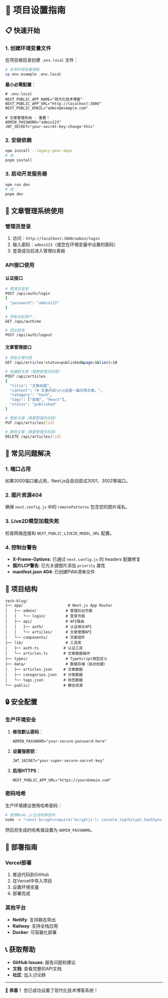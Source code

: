 # 🚀 项目设置指南

## 📋 快速开始

### 1. 创建环境变量文件

在项目根目录创建 `.env.local` 文件：

```bash
# 复制环境变量模板
cp env.example .env.local
```

**最小必需配置**：
```env
# .env.local
NEXT_PUBLIC_APP_NAME="现代化技术博客"
NEXT_PUBLIC_APP_URL="http://localhost:3000"
NEXT_PUBLIC_EMAIL="admin@example.com"

# 文章管理系统 - 重要！
ADMIN_PASSWORD="admin123"
JWT_SECRET="your-secret-key-change-this"
```

### 2. 安装依赖

```bash
npm install --legacy-peer-deps
# 或
pnpm install
```

### 3. 启动开发服务器

```bash
npm run dev
# 或
pnpm dev
```

## 🔐 文章管理系统使用

### 管理员登录

1. 访问：`http://localhost:3000/admin/login`
2. 输入密码：`admin123`（或您在环境变量中设置的密码）
3. 登录成功后进入管理仪表板

### API接口使用

#### 认证接口
```bash
# 管理员登录
POST /api/auth/login
{
  "password": "admin123"
}

# 获取当前用户
GET /api/auth/me

# 退出登录
POST /api/auth/logout
```

#### 文章管理接口
```bash
# 获取文章列表
GET /api/articles?status=published&page=1&limit=10

# 创建新文章（需要管理员权限）
POST /api/articles
{
  "title": "文章标题",
  "content": "# 文章内容\n\n这是一篇示例文章。",
  "category": "tech",
  "tags": ["前端", "React"],
  "status": "published"
}

# 更新文章（需要管理员权限）
PUT /api/articles/[id]

# 删除文章（需要管理员权限）
DELETE /api/articles/[id]
```

## 🔧 常见问题解决

### 1. 端口占用
如果3000端口被占用，Next.js会自动尝试3001、3002等端口。

### 2. 图片资源404
确保 `next.config.js` 中的 `remotePatterns` 包含您的图片域名。

### 3. Live2D模型加载失败
检查网络连接和 `NEXT_PUBLIC_LIVE2D_MODEL_URL` 配置。

### 4. 控制台警告
- **X-Frame-Options**: 已通过 `next.config.js` 的 headers 配置修复
- **图片LCP警告**: 已为关键图片添加 `priority` 属性
- **manifest.json 404**: 已创建PWA清单文件

## 📁 项目结构

```
tech-blog/
├── app/                    # Next.js App Router
│   ├── admin/             # 管理后台页面
│   │   └── login/         # 登录页面
│   ├── api/               # API路由
│   │   ├── auth/          # 认证相关API
│   │   └── articles/      # 文章管理API
│   └── components/        # 页面组件
├── lib/                   # 工具库
│   ├── auth.ts           # 认证工具
│   └── articles.ts       # 文章数据操作
├── types/                 # TypeScript类型定义
├── data/                  # 数据存储（自动创建）
│   ├── articles.json     # 文章数据
│   ├── categories.json   # 分类数据
│   └── tags.json         # 标签数据
└── public/               # 静态资源
```

## 🔒 安全配置

### 生产环境安全
1. **修改默认密码**：
   ```env
   ADMIN_PASSWORD="your-secure-password-here"
   ```

2. **设置强密钥**：
   ```env
   JWT_SECRET="your-super-secure-secret-key"
   ```

3. **启用HTTPS**：
   ```env
   NEXT_PUBLIC_APP_URL="https://yourdomain.com"
   ```

### 密码哈希
生产环境建议使用哈希密码：

```bash
# 使用Node.js生成哈希密码
node -e "const bcrypt=require('bcryptjs'); console.log(bcrypt.hashSync('your-password', 12))"
```

然后将生成的哈希值设置为 `ADMIN_PASSWORD`。

## 🚀 部署指南

### Vercel部署
1. 推送代码到GitHub
2. 在Vercel中导入项目
3. 设置环境变量
4. 部署完成

### 其他平台
- **Netlify**: 支持静态导出
- **Railway**: 支持全栈应用
- **Docker**: 可容器化部署

## 📞 获取帮助

- **GitHub Issues**: 报告问题和建议
- **文档**: 查看完整的API文档
- **社区**: 加入讨论群

---

🎉 **恭喜！** 您已成功设置了现代化技术博客系统！ 